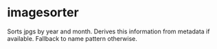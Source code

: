 # imagesorter
Sorts jpgs by year and month. Derives this information from metadata if available. Fallback to name pattern otherwise.
